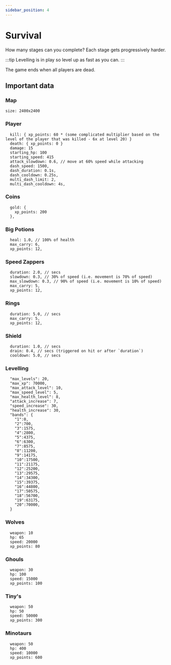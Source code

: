 ```yaml
---
sidebar_position: 4
---
```


# Survival

How many stages can you complete? Each stage gets progressively harder.

:::tip
Levelling is in play so level up as fast as you can.
:::

The game ends when all players are dead.

## Important data

### Map

```
size: 2400x2400
```

### Player

```
  kill: { xp_points: 60 * (some complicated multiplier based on the level of the player that was killed - 6x at level 20) }
  death: { xp_points: 0 }
  damage: 15
  starting_hp: 100
  starting_speed: 415
  attack_slowdown: 0.6, // move at 60% speed while attacking
  dash_speed: 1500,
  dash_duration: 0.1s,
  dash_cooldown: 0.25s,
  multi_dash_limit: 2,
  multi_dash_cooldown: 4s,
```

### Coins

```
  gold: {
    xp_points: 200
  },
```

### Big Potions

```
  heal: 1.0, // 100% of health
  max_carry: 6,
  xp_points: 12,
```

### Speed Zappers

```
  duration: 2.0, // secs
  slowdown: 0.3, // 30% of speed (i.e. movement is 70% of speed)
  max_slowdown: 0.3, // 90% of speed (i.e. movement is 10% of speed)
  max_carry: 5,
  xp_points: 12,
```

### Rings

```
  duration: 5.0, // secs
  max_carry: 5,
  xp_points: 12,
```

### Shield

```
  duration: 1.0, // secs
  drain: 0.4, // secs (triggered on hit or after `duration`)
  cooldown: 5.0, // secs
```

### Levelling

```
  "max_levels": 20,
  "max_xp": 70000,
  "max_attack_level": 10,
  "max_speed_level": 5,
  "max_health_level": 8,
  "attack_increase": 7,
  "speed_increase": 30,
  "health_increase": 30,
  "bands": {
    "1":0,
    "2":700,
    "3":1575,
    "4":2800,
    "5":4375,
    "6":6300,
    "7":8575,
    "8":11200,
    "9":14175,
    "10":17500,
    "11":21175,
    "12":25200,
    "13":29575,
    "14":34300,
    "15":39375,
    "16":44800,
    "17":50575,
    "18":56700,
    "19":63175,
    "20":70000,
  }
```

### Wolves

```
  weapon: 10
  hp: 65
  speed: 20000
  xp_points: 80
```

### Ghouls

```
  weapon: 30
  hp: 100
  speed: 15000
  xp_points: 100
```

### Tiny's

```
  weapon: 50
  hp: 50
  speed: 50000
  xp_points: 300
```

### Minotaurs

```
  weapon: 50
  hp: 400
  speed: 10000
  xp_points: 600
```
